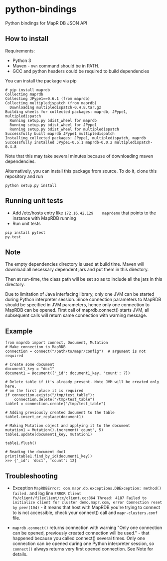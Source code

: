 # python-bindings
Python bindings for MapR DB JSON API

## How to install
Requirements:

  - Python 3
  - Maven - `mvn` command should be in PATH.
  - GCC and python headers could be required to build dependencies

You can install the package via pip

    # pip install maprdb
    Collecting maprdb
    Collecting JPype1==0.6.1 (from maprdb)
    Collecting multipledispatch (from maprdb)
      Downloading multipledispatch-0.4.8.tar.gz
    Building wheels for collected packages: maprdb, JPype1, multipledispatch
      Running setup.py bdist_wheel for maprdb
      Running setup.py bdist_wheel for JPype1
      Running setup.py bdist_wheel for multipledispatch
    Successfully built maprdb JPype1 multipledispatch
    Installing collected packages: JPype1, multipledispatch, maprdb
    Successfully installed JPype1-0.6.1 maprdb-0.0.2 multipledispatch-0.4.8


Note that this may take several minutes because of downloading maven dependencies.

Alternatively, you can install this package from source. To do it, clone this repository and run

    python setup.py install

## Running unit tests

  - Add /etc/hosts entry like `172.16.42.129	maprdemo` that points to the instance with MapRDB running
  - Run unit tests
```
pip install pytest
py.test
```

## Note
The empty dependencies directory is used at build time. Maven will
download all necessary dependent jars and put them in this directory.

Then at run-time, the class path will be set so as to include all
the jars in this directory.

Due to limitation of Java interfacing library, only one JVM can be started during Python interpreter session. Since connection parameters to MapRDB should be specified
in JVM parameters, hence only one connection to MapRDB can be opened. First call of maprdb.connect() starts JVM, all
subsequent calls will return same connection with warning message.

## Example

```
from maprdb import connect, Document, Mutation
# Make connection to MapRDB
connection = connect("/path/to/mapr/config")  # argument is not required

# Create some document
document1_key = "doc1"
document1 = Document({'_id': document1_key, 'count': 7})

# Delete table if it's already present. Note JVM will be created only here,
# on the first place it is required
if connection.exists("/tmp/test_table"):
    connection.delete("/tmp/test_table")
table1 = connection.create("/tmp/test_table")

# Adding previously created document to the table
table1.insert_or_replace(document1)

# Making Mutation object and applying it to the document
mutation1 = Mutation().increment('count', 5)
table1.update(document1_key, mutation1)

table1.flush()

# Reading the document doc1
print(table1.find_by_id(document1_key))
>>> {'_id': 'doc1', 'count': 12}
```

## Troubleshooting

  - Exception `MapRDBError: com.mapr.db.exceptions.DBException: method() failed.` 
and log line `ERROR Client fs/client/fileclient/cc/client.cc:864 Thread: 4187 Failed to
initialize client for cluster demo.mapr.com, error Connection reset by peer(104)` - it means that host with MapRDB
you're trying to connect to is not accessible, check your connect() call and `mapr-clusters.conf` file.

  - `maprdb.connect()` returns connection with warning "Only one connection can be opened, previously created connection
will be used." - that happened because you called connect() several times. Only one connection can be opened during one Python
interpreter session, so `connect()` always returns very first opened connection. See Note for details.
